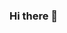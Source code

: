 ### Hi there 👋

<!--
**louisebatistuta/louisebatistuta** is a ✨ _special_ ✨ repository because its `README.md` (this file) appears on your GitHub profile.

## Oiii! Eu sou a Louise! 
 <div>
  <a href="https://github.com/louisebatistuta">
  <img height="180em" src="https://github-readme-stats.vercel.app/api?username=louisebatistuta&show_icons=true&theme=dark&include_all_commits=true&count_private=true"/>
  <img height="180em" src="https://github-readme-stats.vercel.app/api/top-langs/?username=louisebatistuta&layout=compact&langs_count=7&theme=dark"/>
</div>


